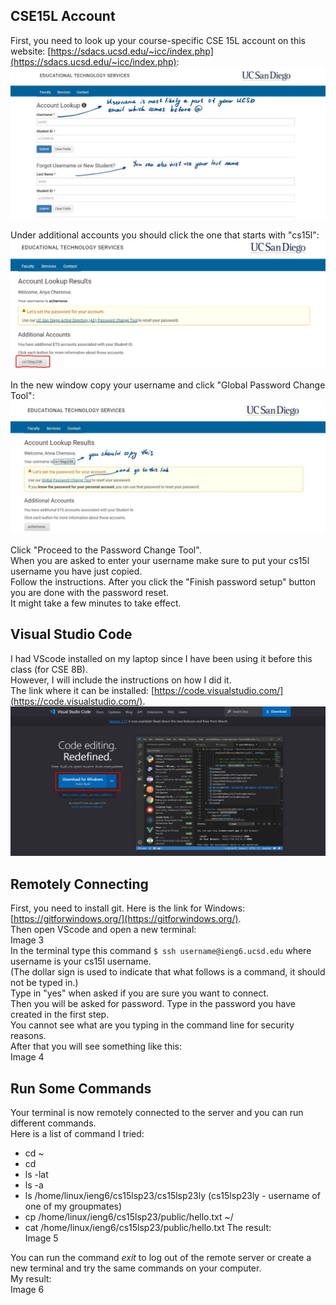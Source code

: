## CSE15L Account
First, you need to look up your course-specific CSE 15L account on this website:
[https://sdacs.ucsd.edu/~icc/index.php](https://sdacs.ucsd.edu/~icc/index.php):    
![Image](image1.jpg) 
   
Under additional accounts you should click the one that starts with "cs15l":  
![Image](image3.jpg)  
   
In the new window copy your username and click "Global Password Change Tool":  
![Image](image2.jpg)  
   
Click "Proceed to the Password Change Tool".   
When you are asked to enter your username make sure to put your cs15l username you have just copied.       
Follow the instructions. After you click the "Finish password setup" button you are done with the password reset.       
It might take a few minutes to take effect.     

## Visual Studio Code
I had VScode installed on my laptop since I have been using it before this class (for CSE 8B).   
However, I will include the instructions on how I did it.  
The link where it can be installed: [https://code.visualstudio.com/](https://code.visualstudio.com/).  
![Image](image4.jpg)

## Remotely Connecting
First, you need to install git. Here is the link for Windows: [https://gitforwindows.org/](https://gitforwindows.org/).  
Then open VScode and open a new terminal:  
Image 3  
In the terminal type this command `$ ssh username@ieng6.ucsd.edu` where username is your cs15l username.  
(The dollar sign is used to indicate that what follows is a command, it should not be typed in.)  
Type in "yes" when asked if you are sure you want to connect.  
Then you will be asked for password. Type in the password you have created in the first step.   
You cannot see what are you typing in the command line for security reasons.  
After that you will see something like this:   
Image 4

## Run Some Commands
Your terminal is now remotely connected to the server and you can run different commands.  
Here is a list of command I tried:  
* cd ~
* cd
* ls -lat
* ls -a
* ls /home/linux/ieng6/cs15lsp23/cs15lsp23ly (cs15lsp23ly - username of one of my groupmates)  
* cp /home/linux/ieng6/cs15lsp23/public/hello.txt ~/
* cat /home/linux/ieng6/cs15lsp23/public/hello.txt
The result:  
Image 5  

You can run the command _exit_ to log out of the remote server or create a new terminal and try the same commands on your computer.  
My result:   
Image 6  




